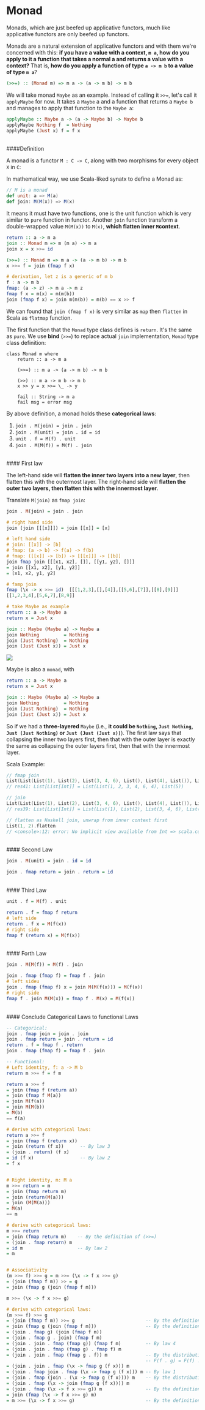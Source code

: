# Monad


Monads, which are just beefed up applicative functors, much like applicative functors are only beefed up functors.

Monads are a natural extension of applicative functors and with them we're concerned with this: **if you have a value with a context, `m a`, how do you apply to it a function that takes a normal a and returns a value with a context?** That is, **how do you apply a function of type `a -> m b` to a value of type `m a`**?

```haskell
(>>=) :: (Monad m) => m a -> (a -> m b) -> m b  
```

We will take monad `Maybe` as an example. Instead of calling it `>>=`, let's call it `applyMaybe` for now. It takes a `Maybe` a and a function that returns a `Maybe b` and manages to apply that function to the `Maybe a`:

```haskell
applyMaybe :: Maybe a -> (a -> Maybe b) -> Maybe b  
applyMaybe Nothing f  = Nothing  
applyMaybe (Just x) f = f x  
```

<br>
####Definition

A monad is a functor `M : C -> C`, along with two morphisms for every object `X` in `C`:

In mathematical way, we use Scala-liked synatx to define a Monad as:

```scala
// M is a monad
def unit: a => M(a)
def join: M(M(x)) => M(x)
```

It means it must have two functions, one is the unit function which is very similar to `pure` function in functor. Another `join` function transform a double-wrapped value `M(M(x))` to `M(x)`, **which flatten inner `M`context**.

```haskell
return :: a -> m a
join :: Monad m => m (m a) -> m a
join x = x >>= id

(>>=) :: Monad m => m a -> (a -> m b) -> m b
x >>= f = join (fmap f x)

# derivation, let z is a generic of m b
f : a -> m b
fmap: (a -> z) -> m a -> m z
fmap f x = m(x) = m(m(b))
join (fmap f x) = join m(m(b)) = m(b) == x >> f
```

We can found that `join (fmap f x)` is very similar as `map` then `flatten` in Scala as `flatmap` function.

The first function that the `Monad` type class defines is `return`. It's the same as `pure`. We use **bind** (`>>=`) to replace actual `join` implementation, `Monad` type class definition:

```hasekll
class Monad m where  
    return :: a -> m a  
  
    (>>=) :: m a -> (a -> m b) -> m b  
  
    (>>) :: m a -> m b -> m b  
    x >> y = x >>= \_ -> y  
  
    fail :: String -> m a  
    fail msg = error msg  
```

By above definition, a monad holds these **categorical laws**:

1. `join . M(join) = join . join`
2. `join . M(unit) = join . id = id`
3. `unit . f = M(f) . unit`
4. `join . M(M(f)) = M(f) . join`

<br>
#### First law

The left-hand side will **flatten the inner two layers into a new layer**, then flatten this with the outermost layer. The right-hand side will **flatten the outer two layers, then flatten this with the innermost layer**. 

Translate `M(join)` as `fmap join`:

```haskell
join . M(join) = join . join

# right hand side
join (join [[[x]]]) = join [[x]] = [x]

# left hand side
# join: [[x]] -> [b]
# fmap: (a -> b) -> f(a) -> f(b)
# fmap: ([[x]] -> [b]) -> [[[x]]] -> [[b]]
join fmap join [[[x1, x2], []], [[y1, y2], []]] 
= join [[x1, x2], [y1, y2]] 
= [x1, x2, y1, y2]

# famp join
fmap (\x -> x >>= id)  [[[1,2,3],[],[4]],[[5,6],[7]],[[8],[9]]]
[[1,2,3,4],[5,6,7],[8,9]]

# take Maybe as example
return :: a -> Maybe a
return x = Just x

join :: Maybe (Maybe a) -> Maybe a
join Nothing         = Nothing
join (Just Nothing)  = Nothing
join (Just (Just x)) = Just x
```

![](https://upload.wikimedia.org/wikibooks/en/2/2f/Monad-law-1-lists.png)


Maybe is also a `monad`, with

```haskell
return :: a -> Maybe a
return x = Just x

join :: Maybe (Maybe a) -> Maybe a
join Nothing         = Nothing
join (Just Nothing)  = Nothing
join (Just (Just x)) = Just x
```

So if we had a **three-layered** `Maybe` (i.e., **it could be `Nothing`, `Just Nothing`, `Just (Just Nothing)` or `Just (Just (Just x))`**). The first law says that collapsing the inner two layers first, then that with the outer layer is exactly the same as collapsing the outer layers first, then that with the innermost layer.

Scala Example:

```scala
// fmap join
List(List(List(1), List(2), List(3, 4, 6), List(), List(4), List()), List(List(5), List())).map(_.flatten)
// res41: List[List[Int]] = List(List(1, 2, 3, 4, 6, 4), List(5))

// join
List(List(List(1), List(2), List(3, 4, 6), List(), List(4), List()), List(List(5), List())).flatten
// res39: List[List[Int]] = List(List(1), List(2), List(3, 4, 6), List(), List(4), List(), List(5), List())

// flatten as Haskell join, unwrap from inner context first
List(1, 2).flatten
// <console>:12: error: No implicit view available from Int => scala.collection.GenTraversableOnce[B].
```


<br>
#### Second Law

```haskell
join . M(unit) = join . id = id

join . fmap return = join . return = id
```

<br>
#### Third Law

```haskell
unit . f = M(f) . unit

return . f = fmap f return
# left side
return . f x = M(f(x))
# right side
fmap f (return x) = M(f(x))
```

<br>
#### Forth Law

```haskell
join . M(M(f)) = M(f) . join

join . fmap (fmap f) = fmap f . join
# left sideu
join . fmap (fmap f) x = join M(M(f(x))) = M(f(x))
# right side
fmap f . join M(M(x)) = fmap f . M(x) = M(f(x)) 
```

<br>
#### Conclude Categorical Laws to functional Laws

```haskell
-- Categorical:
join . fmap join = join . join
join . fmap return = join . return = id
return . f = fmap f . return
join . fmap (fmap f) = fmap f . join

-- Functional:
# Left identity, f: a -> M b
return m >>= f = f m

return a >>= f 
= join (fmap f (return a))
= join (fmap f M(a)) 
= join M(f(a)) 
= join M(M(b)) 
= M(b) 
== f(a)

# derive with categorical laws:
return a >>= f 
= join (fmap f (return x))
= join (return (f x))      -- By law 3
= (join . return) (f x)
= id (f x)                 -- By law 2
= f x


# Right identity, m: M a
m >>= return = m
= join (fmap return m)
= join (return(M(a)))
= join (M(M(a)))
= M(a) 
== m

# derive with categorical laws:
m >>= return
= join (fmap return m)    -- By the definition of (>>=)
= (join . fmap return) m
= id m                    -- By law 2
= m


# Associativity
(m >>= f) >>= g = m >>= (\x -> f x >>= g)
= (join (fmap f m)) >> = g
= join (fmap g (join (fmap f m)))

m >>= (\x -> f x >>= g)

# derive with categorical laws:
(m >>= f) >>= g
= (join (fmap f m)) >>= g                          -- By the definition of (>>=)
= join (fmap g (join (fmap f m)))                  -- By the definition of (>>=)
= (join . fmap g) (join (fmap f m))
= (join . fmap g . join) (fmap f m)
= (join . join . fmap (fmap g)) (fmap f m)         -- By law 4
= (join . join . fmap (fmap g) . fmap f) m
= (join . join . fmap (fmap g . f)) m              -- By the distributive law of functors
                                                   -- F(f . g) = F(f) . F(g)
= (join . join . fmap (\x -> fmap g (f x))) m
= (join . fmap join . fmap (\x -> fmap g (f x))) m -- By law 1
= (join . fmap (join . (\x -> fmap g (f x)))) m    -- By the distributive law of functors
= (join . fmap (\x -> join (fmap g (f x)))) m
= (join . fmap (\x -> f x >>= g)) m                -- By the definition of (>>=)
= join (fmap (\x -> f x >>= g) m)
= m >>= (\x -> f x >>= g)                          -- By the definition of (>>=)
```